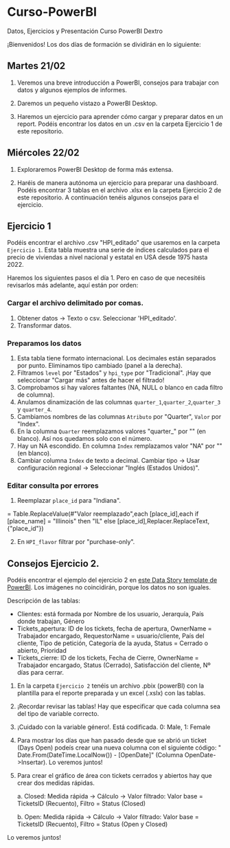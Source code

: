 # Curso-PowerBI
Datos, Ejercicios y Presentación Curso PowerBI Dextro

¡Bienvenidos! Los dos días de formación se dividirán en lo siguiente:

## Martes 21/02

1. Veremos una breve introducción a PowerBI, consejos para trabajar con datos y algunos ejemplos de informes.

2. Daremos un pequeño vistazo a PowerBI Desktop.

2. Haremos un ejercicio para aprender cómo cargar y preparar datos en un report. Podéis encontrar los
datos en un .csv en la carpeta Ejercicio 1 de este repositorio.

## Miércoles 22/02

1. Exploraremos PowerBI Desktop de forma más extensa.

2. Haréis de manera autónoma un ejercicio para preparar una dashboard. Podéis encontrar 3 tablas en el archivo
.xlsx en la carpeta Ejercicio 2 de este repositorio. A continuación tenéis algunos consejos para el ejercicio.

## Ejercicio 1

Podéis encontrar el archivo .csv "HPI_editado" que usaremos en la carpeta `Ejercicio 1`. 
Esta tabla muestra una serie de índices calculados para el precio de viviendas a nivel nacional y estatal en USA desde 1975 hasta 2022.

Haremos los siguientes pasos el día 1. Pero en caso de que necesitéis revisarlos más adelante, aquí están por orden:

### Cargar el archivo delimitado por comas.

1. Obtener datos -> Texto o csv. Seleccionar 'HPI_editado'.
2. Transformar datos.

### Preparamos los datos

1. Esta tabla tiene formato internacional. Los decimales están separados por punto. Eliminamos tipo cambiado (panel a la derecha).
2.	Filtramos `level` por "Estados" y `hpi_type` por "Tradicional". ¡Hay que seleccionar "Cargar más" antes de hacer el filtrado!
3. Comprobamos si hay valores faltantes (NA, NULL o blanco en cada filtro de columna).
4. Anulamos dinamización de las columnas `quarter_1`,`quarter_2`,`quarter_3` y `quarter_4`.
5. Cambiamos nombres de las columnas `Atributo` por "Quarter", `Valor` por "Index".
6. En la columna `Quarter` reemplazamos valores "quarter_" por "" (en blanco). Así nos quedamos solo con el número.
7. Hay un NA escondido. En columna `Index` remplazamos valor "NA" por "" (en blanco). 
8. Cambiar columna `Index` de texto a decimal. Cambiar tipo -> Usar configuración regional -> Seleccionar "Inglés (Estados Unidos)".

### Editar consulta por errores

1. Reemplazar `place_id` para "Indiana". 

= Table.ReplaceValue(#"Valor reemplazado",each [place_id],each if [place_name] = "Illinois" then "IL" else [place_id],Replacer.ReplaceText,{"place_id"})

2. En `HPI_flavor` filtrar por "purchase-only".


## Consejos Ejercicio 2.

Podéis encontrar el ejemplo del ejercicio 2 en <a href="https://community.powerbi.com/t5/Data-Stories-Gallery/IT-HELPDESK-DASHBOARD/m-p/3040804">este Data Story template de PowerBI</a>. Los imágenes no coincidirán, porque los datos no son iguales.

Descripción de las tablas:

- Clientes: está formada por Nombre de los usuario, Jerarquía, País donde trabajan, Género
- Tickets_apertura: ID de los tickets, fecha de apertura, OwnerName = Trabajador encargado, RequestorName = usuario/cliente, País del cliente, 
             Tipo de petición, Categoría de la ayuda, Status = Cerrado o abierto, Prioridad
- Tickets_cierre: ID de los tickets, Fecha de Cierre, OwnerName = Trabajador encargado, Status (Cerrado), Satisfacción del cliente, Nº días para cerrar.

1. En la carpeta `Ejercicio 2` tenéis un archivo .pbix (powerBI) con la plantilla para el reporte preparada y un excel (.xslx) con las tablas.

2. ¡Recordar revisar las tablas! Hay que especificar que cada columna sea del tipo de variable correcto.

3. ¡Cuidado con la variable género!. Está codificada. 0: Male, 1: Female

4. Para mostrar los días que han pasado desde que se abrió un ticket (Days Open) podeís crear una nueva columna
   con el siguiente código: " Date.From(DateTime.LocalNow()) - [OpenDate]"  (Columna OpenDate->Insertar). 
 Lo veremos juntos!
 
 5. Para crear el gráfico de área con tickets cerrados y abiertos hay que crear dos medidas rápidas. 
 
     a. Closed: Medida rápida -> Cálculo -> Valor filtrado: Valor base = TicketsID (Recuento), Filtro = Status (Closed)
  
     b. Open: Medida rápida -> Cálculo -> Valor filtrado: Valor base = TicketsID (Recuento), Filtro = Status (Open y Closed)
 
 Lo veremos juntos!

